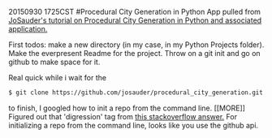 20150930 1725CST
#Procedural City Generation in Python
App pulled from [JoSauder's tutorial on Procedural City Generation in Python and associated application.](https://josauder.github.io/procedural_city_generation/)

First todos: make a new directory (in my case, in my Python Projects folder). Make the everpresent Readme for the project. Throw on a git init and go on github to make space for it.

Real quick while i wait for the 
```bash
$ git clone https://github.com/josauder/procedural_city_generation.git
```
to finish, I googled how to init a repo from the command line. [[MORE]] Figured out that 'digression' tag from [this stackoverflow answer.](http://stackoverflow.com/questions/22138682/making-read-more-post-link-w-markdown-postach-io) For initializing a repo from the command line, looks like you use the github api.